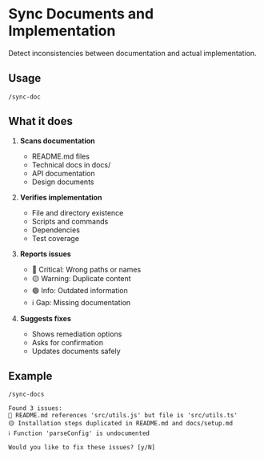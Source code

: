 # Sync Documents and Implementation

Detect inconsistencies between documentation and actual implementation.

## Usage

```
/sync-doc
```

## What it does

1. **Scans documentation**

   - README.md files
   - Technical docs in docs/
   - API documentation
   - Design documents

2. **Verifies implementation**

   - File and directory existence
   - Scripts and commands
   - Dependencies
   - Test coverage

3. **Reports issues**

   - 🔴 Critical: Wrong paths or names
   - 🟡 Warning: Duplicate content
   - 🟢 Info: Outdated information
   - ℹ️ Gap: Missing documentation

4. **Suggests fixes**
   - Shows remediation options
   - Asks for confirmation
   - Updates documents safely

## Example

```
/sync-docs

Found 3 issues:
🔴 README.md references 'src/utils.js' but file is 'src/utils.ts'
🟡 Installation steps duplicated in README.md and docs/setup.md
ℹ️ Function 'parseConfig' is undocumented

Would you like to fix these issues? [y/N]
```
